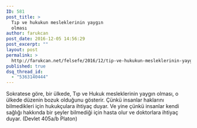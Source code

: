 ```yaml
---
ID: 581
post_title: >
  Tıp ve hukukun mesleklerinin yaygın
  olması
author: farukcan
post_date: 2016-12-05 14:56:29
post_excerpt: ""
layout: post
permalink: >
  http://farukcan.net/felsefe/2016/12/tip-ve-hukukun-mesleklerinin-yaygin-olmasi/
published: true
dsq_thread_id:
  - "5363140444"
---
```

Sokratese göre, bir ülkede, Tıp ve Hukuk mesleklerinin yaygın olması, o ülkede düzenin bozuk olduğunu gösterir. Çünkü insanlar haklarını bilmedikleri için hukukçulara ihtiyaç duyar. Ve yine çünkü insanlar kendi sağlığı hakkında bir şeyler bilmediği için hasta olur ve doktorlara ihtiyaç duyar. (Devlet 405a/b Platon)